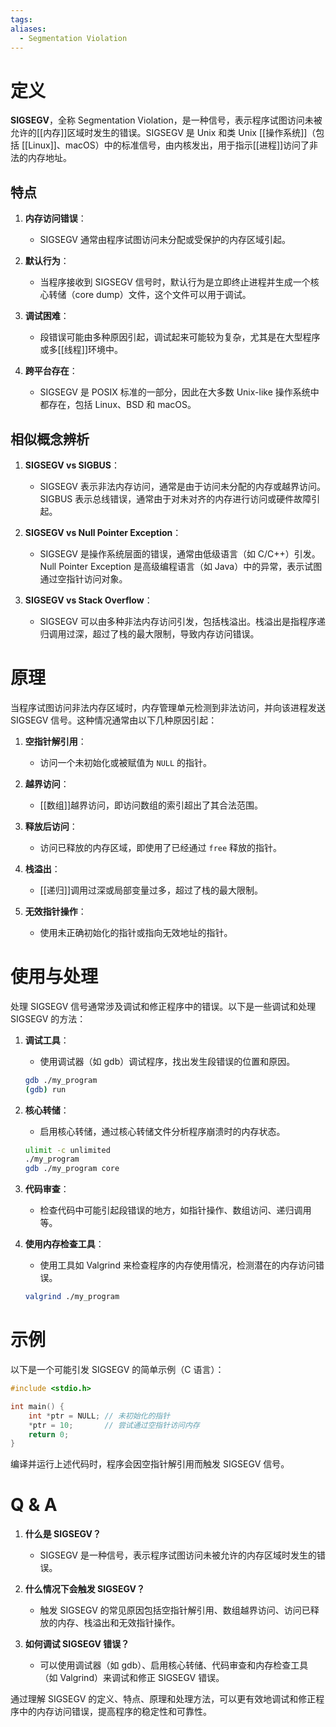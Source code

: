 ```yaml
---
tags: 
aliases:
  - Segmentation Violation
---
```


# 定义

**SIGSEGV**，全称 Segmentation Violation，是一种信号，表示程序试图访问未被允许的[[内存]]区域时发生的错误。SIGSEGV 是 Unix 和类 Unix [[操作系统]]（包括 [[Linux]]、macOS）中的标准信号，由内核发出，用于指示[[进程]]访问了非法的内存地址。

## 特点

1. **内存访问错误**：
   - SIGSEGV 通常由程序试图访问未分配或受保护的内存区域引起。
   
2. **默认行为**：
   - 当程序接收到 SIGSEGV 信号时，默认行为是立即终止进程并生成一个核心转储（core dump）文件，这个文件可以用于调试。

3. **调试困难**：
   - 段错误可能由多种原因引起，调试起来可能较为复杂，尤其是在大型程序或多[[线程]]环境中。

4. **跨平台存在**：
   - SIGSEGV 是 POSIX 标准的一部分，因此在大多数 Unix-like 操作系统中都存在，包括 Linux、BSD 和 macOS。

## 相似概念辨析

1. **SIGSEGV vs SIGBUS**：
   - SIGSEGV 表示非法内存访问，通常是由于访问未分配的内存或越界访问。SIGBUS 表示总线错误，通常由于对未对齐的内存进行访问或硬件故障引起。

2. **SIGSEGV vs Null Pointer Exception**：
   - SIGSEGV 是操作系统层面的错误，通常由低级语言（如 C/C++）引发。Null Pointer Exception 是高级编程语言（如 Java）中的异常，表示试图通过空指针访问对象。

3. **SIGSEGV vs Stack Overflow**：
   - SIGSEGV 可以由多种非法内存访问引发，包括栈溢出。栈溢出是指程序递归调用过深，超过了栈的最大限制，导致内存访问错误。

# 原理

当程序试图访问非法内存区域时，内存管理单元检测到非法访问，并向该进程发送 SIGSEGV 信号。这种情况通常由以下几种原因引起：

1. **空指针解引用**：
   - 访问一个未初始化或被赋值为 `NULL` 的指针。

2. **越界访问**：
   - [[数组]]越界访问，即访问数组的索引超出了其合法范围。

3. **释放后访问**：
   - 访问已释放的内存区域，即使用了已经通过 `free` 释放的指针。

4. **栈溢出**：
   - [[递归]]调用过深或局部变量过多，超过了栈的最大限制。

5. **无效指针操作**：
   - 使用未正确初始化的指针或指向无效地址的指针。

# 使用与处理

处理 SIGSEGV 信号通常涉及调试和修正程序中的错误。以下是一些调试和处理 SIGSEGV 的方法：

1. **调试工具**：
   - 使用调试器（如 gdb）调试程序，找出发生段错误的位置和原因。

   ```bash
   gdb ./my_program
   (gdb) run
   ```

2. **核心转储**：
   - 启用核心转储，通过核心转储文件分析程序崩溃时的内存状态。

   ```bash
   ulimit -c unlimited
   ./my_program
   gdb ./my_program core
   ```

3. **代码审查**：
   - 检查代码中可能引起段错误的地方，如指针操作、数组访问、递归调用等。

4. **使用内存检查工具**：
   - 使用工具如 Valgrind 来检查程序的内存使用情况，检测潜在的内存访问错误。

   ```bash
   valgrind ./my_program
   ```

# 示例

以下是一个可能引发 SIGSEGV 的简单示例（C 语言）：

```c
#include <stdio.h>

int main() {
    int *ptr = NULL; // 未初始化的指针
    *ptr = 10;       // 尝试通过空指针访问内存
    return 0;
}
```

编译并运行上述代码时，程序会因空指针解引用而触发 SIGSEGV 信号。

# Q & A

1. **什么是 SIGSEGV？**
   - SIGSEGV 是一种信号，表示程序试图访问未被允许的内存区域时发生的错误。

2. **什么情况下会触发 SIGSEGV？**
   - 触发 SIGSEGV 的常见原因包括空指针解引用、数组越界访问、访问已释放的内存、栈溢出和无效指针操作。

3. **如何调试 SIGSEGV 错误？**
   - 可以使用调试器（如 gdb）、启用核心转储、代码审查和内存检查工具（如 Valgrind）来调试和修正 SIGSEGV 错误。

通过理解 SIGSEGV 的定义、特点、原理和处理方法，可以更有效地调试和修正程序中的内存访问错误，提高程序的稳定性和可靠性。